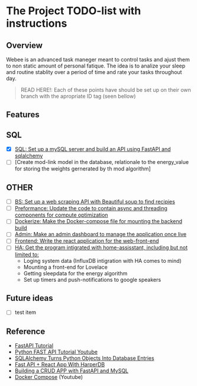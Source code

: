 # The Project TODO-list with instructions 

## Overview

Webee is an advanced task maneger meant to control tasks and ajust them to non static amount of personal fatique.
The idea is to analize your sleep and routine stablity over a period of time and rate your tasks throughout day. 


> READ HERE!:  Each of these points have should be set up on their own branch with the apropriate ID tag (seen bellow)

## Features

## SQL

- [x] [SQL: Set up a mySQL server and build an API using FastAPI and sqlalchemy](https://github.com/surprised-raccoon/maps/issues/1)
- [ ] [Create mod-link model in the database, relationale to the energy_value for storing the weights gernerated by th mod algorithm]

## OTHER

- [ ] [BS: Set up a web scraping API with Beautiful soup to find recipies](https://github.com/surprised-raccoon/maps/issues/3)
- [ ] [Preformance: Update the code to contain async and threading components for compute optimization](https://github.com/surprised-raccoon/maps/issues/5)
- [ ] [Dockerize: Make the Docker-compose file for mounting the backend build](https://github.com/surprised-raccoon/maps/issues/7)
- [ ] [Admin: Make an admin dashboard to manage the application once live](https://github.com/surprised-raccoon/maps/issues/6)
- [ ] [Frontend: Write the react application for the web-front-end](https://github.com/surprised-raccoon/maps/issues/4)
- [ ] [HA: Get the program intigrated with home-assisstant, including but not limited to:](https://github.com/surprised-raccoon/maps/issues/2)
    - Loging system data (InfluxDB intigration with HA comes to mind)
    - Mounting a front-end for Lovelace
    - Getting sleepdata for the energy algorithm
    - Set up timers and push-notifications to google speakers

## Future ideas

- [ ] test item

## Reference
* [FastAPI Tutorial](https://fastapi.tiangolo.com/tutorial/)
* [Python FAST API Tutorial Youtube](https://www.youtube.com/watch?v=-ykeT6kk4bk&t=35s)
* [SQLAlchemy Turns Python Objects Into Database Entries](https://www.youtube.com/watch?v=AKQ3XEDI9Mw&t=189s)
* [Fast API + React App With HarperDB](https://medium.com/@dennisivy/fast-api-react-crud-app-with-harperdb-5834af537c23)
* [Building a CRUD APP with FastAPI and MySQL](https://blog.balasundar.com/building-a-crud-app-with-fastapi-and-mysql) 
* [Docker Compose](https://www.youtube.com/watch?v=DM65_JyGxCo) (Youtube)